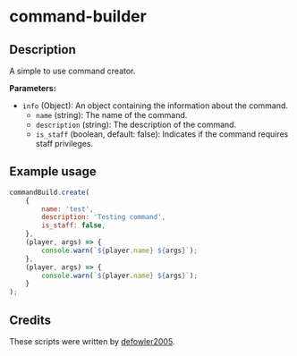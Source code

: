 # command-builder

## Description

A simple to use command creator.

**Parameters:**

- `info` (Object): An object containing the information about the command.
  - `name` (string): The name of the command.
  - `description` (string): The description of the command.
  - `is_staff` (boolean, default: false): Indicates if the command requires staff privileges.

## Example usage

```js
commandBuild.create(
    {
        name: 'test',
        description: 'Testing command',
        is_staff: false,
    },
    (player, args) => {
        console.warn(`${player.name} ${args}`);
    },
    (player, args) => {
        console.warn(`${player.name} ${args}`);
    }
);
```

## Credits

These scripts were written by [defowler2005](https://github.com/defowler2005).
